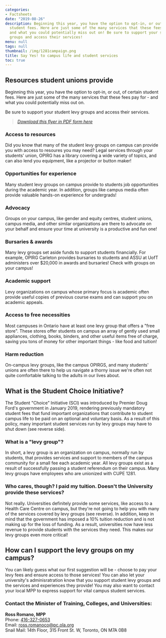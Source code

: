 ```yaml
---
categories:
- Factsheets
date: "2019-08-26"
description: Beginning this year, you have the option to opt-in, or out, of certain
  student fees. Here are just some of the many services that these fees pay for -
  and what you could potentially miss out on! Be sure to support your student levy
  groups and access their services!
menu: null
tags: null
thumbnail: /img/1281campaign.png
title: Say Yes! to campus life and student services
toc: true
---
```



## Resources student unions provide

Beginning this year, you have the option to opt-in, or out, of certain student fees. Here are just some of the many services that these fees pay for - and what you could potentially miss out on.

Be sure to support your student levy groups and access their services.

> [*Download this flyer in PDF form here*](/img/SCI-Campaign-Communication-Levy-Groups-half-letter.pdf)



### Access to resources

Did you know that many of the student levy groups on campus can provide you with access to resoures you may need? Legal services through your students' union, OPIRG has a library covering a wide variety of topics, and can also lend you equipment, like a projector or button maker!

### Opportunities for experience

Many student levy groups on campus provide to students job opportunities during the academic year. In addition, groups like campus media often provide valuable hands-on experience for undergrads!

### Advocacy

Groups on your campus, like gender and equity centres, student unions, campus media, and other similar organizations are there to advocate on your behalf and ensure your time at university is a productive and fun one!

### Bursaries & awards

Many levy groups set aside funds to support students financially. For example, OPIRG Carleton provides bursaries to students and ASSU at UofT administers over $20,000 in awards and bursaries! Check with groups on your campus!

### Academic support

Levy organizations on campus whose primary focus is academic often provide useful copies of previous course exams and can support you on academic appeals.

### Access to free necessities

Most campuses in Ontario have at least one levy group that offers a "free store". These stores offer students on campus an array of gently used small appliances, clothing, books, binders, and other useful items free of charge, saving you tons of money for other important things - like food and tuition!

### Harm reduction

On-campus levy groups, like the campus OPIRGS, and many students' unions are often there to help us navigate a thorny issue we're often not quite comfortable talking to the adults in our lives about.


## What is the Student Choice Initiative?

The Student "Choice” Initiative (SCI) was introduced by Premier Doug Ford's government in January 2019, rendering previously mandatory student fees that fund important organizations that contribute to student campus life to be paid on an optional and voluntary basis. As a result of this policy, many important student services run by levy groups may have to shut down (see reverse side).

### What is a "levy group"?

In short, a levy group is an organization on campus, normally run by students, that provides services and support to members of the campus community for a small fee each academic year. All levy groups exist as a result of successfully passing a student referendum on their campus. Many levy groups have employees who are unionized with CUPE 1281.

### Who cares, though? I paid my tuition. Doesn't the University provide these services?

Not really. Universities definitely provide some services, like access to a Health Care Centre on campus, but they're not going to help you with many of the services covered by levy groups (see reverse). In addition, keep in mind that the government has imposed a 10% tuition reduction and is not making up for the loss of funding. As a result, universities now have less revenue to provide students with the services they need. This makes our levy groups even more critical!

## How can I support the levy groups on my campus?

You can likely guess what our first suggestion will be - choose to pay your levy fees and ensure access to those services! You can also let your university's adminisratration know that you support student levy groups and the services and experiences they provide! You may also want to contact your local MPP to express support for vital campus student services.

### Contact the Minister of Training, Colleges, and Universities:

**Ross Romano, MPP**  
Phone: [416-327-0653](tel:416-327-0653)  
Email: [ross.romanoco@pc.ola.org](ross.romanoco@pc.ola.org)  
Snail Mail: 14th Floor, 315 Front St. W, Toronto, ON M7A 0B8
